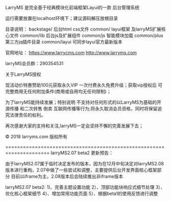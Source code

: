 LarryMS 是完全基于经典模块化前端框架Layui的一款 后台管理系统

运行需要放置在localhost环境下；建议源码解压放根目录

目录说明：
backstage/  后台html css文件
common/  layui框架 及larryMS扩展核心文件
   common/lib 后台js及扩展组件
   common/js  智能模块加载
   common/plus 第三方jq插件目录
   common/layui 可同步layui官方最新版本

官网地址： https://www.larrycms.com  http://www.larryms.com

larryMS会员群：290354531

关于LarryMS授权

现活动价特惠赞助100元获取永久VIP 一次付费永久免费升级；获取vip授权后 可完整商用无任何附加条件(商用或自用均无任何限制)；

为了larryMS能持续发展；特别说明 不支持对任何形式的以LarryMS为基础的开源传播 和二次转售 倒卖 互联网传播等行为;将永久取消会员资格，同时将保留追究法律责任的权利。

再次感谢大家的支持和关注,larryMS一定会坚持不懈的完善发展下去；

© 2018 larryms.com 版权所有

=====================================================================
larryMS2.07 beta2 更新预告：

由于larryMS2.07属于临时决定发布的版本，因为在12月中旬决定对larryMS2.08版本进行重构，2.07中做了一些尝试和调整，主要提供后台开发界面核心框架部分
目前以iframe为主，2.08版本后会陆续推出非iframe版本

larryMS2.07 beta2:
  1)、完善主题设置功能
  2）、顶部功能块响应式细节处理
  3）、优化核心框架细节
  4）、增加常用功能页面
  5）、根据beta1的使用反馈进行调整



